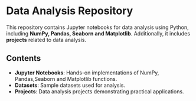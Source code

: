 # Data Analysis Repository

This repository contains Jupyter notebooks for data analysis using Python, including **NumPy, Pandas, Seaborn and Matplotlib**. Additionally, it includes **projects** related to data analysis.

## Contents
- **Jupyter Notebooks**: Hands-on implementations of NumPy, Pandas,Seaborn and Matplotlib functions.
- **Datasets**: Sample datasets used for analysis.
- **Projects**: Data analysis projects demonstrating practical applications.

